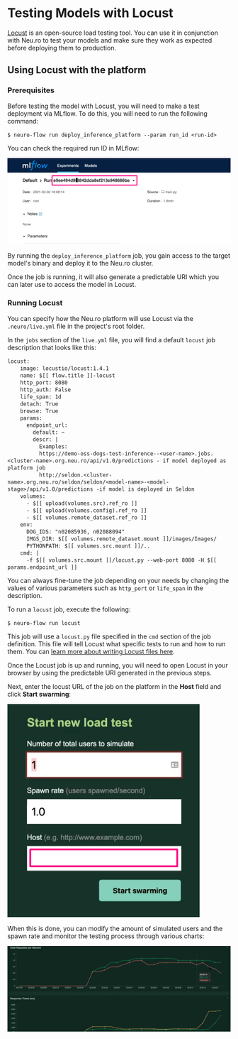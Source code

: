 # Testing Models with Locust

[Locust](https://locust.io/) is an open-source load testing tool. You can use it in conjunction with Neu.ro to test your models and make sure they work as expected before deploying them to production.

## Using Locust with the platform

### Prerequisites

Before testing the model with Locust, you will need to make a test deployment via MLflow. To do this, you will need to run the following command:

```
$ neuro-flow run deploy_inference_platform --param run_id <run-id>
```

You can check the required run ID in MLflow:

![](<../../.gitbook/assets/image (221).png>)

By running the `deploy_inference_platform` job, you gain access to the target model's binary and deploy it to the Neu.ro cluster.

Once the job is running, it will also generate a predictable URI which you can later use to access the model in Locust.

### Running Locust

You can specify how the Neu.ro platform will use Locust via the `.neuro/live.yml` file in the project's root folder.

In the `jobs` section of the `live.yml` file, you will find a default `locust` job description that looks like this:

```
locust:
    image: locustio/locust:1.4.1
    name: $[[ flow.title ]]-locust
    http_port: 8080
    http_auth: False
    life_span: 1d
    detach: True
    browse: True
    params:
      endpoint_url: 
        default: ~
        descr: |
          Examples:
          https://demo-oss-dogs-test-inference--<user-name>.jobs.<cluster-name>.org.neu.ro/api/v1.0/predictions - if model deployed as platform job
          http://seldon.<cluster-name>.org.neu.ro/seldon/seldon/<model-name>-<model-stage>/api/v1.0/predictions -if model is deployed in Seldon
    volumes:
      - $[[ upload(volumes.src).ref_ro ]]
      - $[[ upload(volumes.config).ref_ro ]]
      - $[[ volumes.remote_dataset.ref_ro ]]
    env:
      DOG_IDS: "n02085936, n02088094"
      IMGS_DIR: $[[ volumes.remote_dataset.mount ]]/images/Images/
      PYTHONPATH: $[[ volumes.src.mount ]]/..
    cmd: |
      -f $[[ volumes.src.mount ]]/locust.py --web-port 8080 -H $[[ params.endpoint_url ]]
```

You can always fine-tune the job depending on your needs by changing the values of various parameters such as `http_port` or `life_span` in the description.

To run a `locust` job, execute the following:

```
$ neuro-flow run locust
```

This job will use a `locust.py` file specified in the `cmd` section of the job definition. This file will tell Locust what specific tests to run and how to run them. You can [learn more about writing Locust files here](https://docs.locust.io/en/stable/writing-a-locustfile.html).

Once the Locust job is up and running, you will need to open Locust in your browser by using the predictable URI generated in the previous steps.&#x20;

Next, enter the locust URL of the job on the platform in the **Host** field and click **Start swarming**:

![](<../../.gitbook/assets/image (220).png>)

When this is done, you can modify the amount of simulated users and the spawn rate and monitor the testing process through various charts:

![](<../../.gitbook/assets/image (222).png>)
